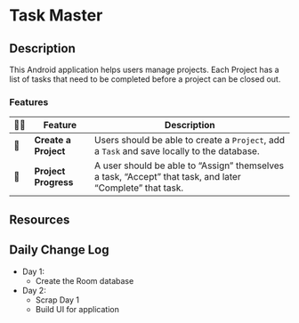 # Task Master
## Description
This Android application helps users manage projects. Each Project has a list of tasks that need to be completed before a project can be closed out.
### Features

:ok_woman: | Feature | Description
--- |---- | ----
:no_good: | **Create a Project** | Users should be able to create a `Project`, add a `Task` and save locally to the database.
:no_good: | **Project Progress** | A user should be able to “Assign” themselves a task, “Accept” that task, and later “Complete” that task.
## Resources

## Daily Change Log
- Day 1:
    - Create the Room database
- Day 2:
    - Scrap Day 1
    - Build UI for application
